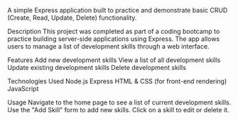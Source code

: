 A simple Express application built to practice and demonstrate basic CRUD (Create, Read, Update, Delete) functionality.

Description
This project was completed as part of a coding bootcamp to practice building server-side applications using Express. The app allows users to manage a list of development skills through a web interface.

Features
Add new development skills
View a list of all development skills
Update existing development skills
Delete development skills

Technologies Used
Node.js
Express
HTML & CSS (for front-end rendering)
JavaScript

Usage
Navigate to the home page to see a list of current development skills.
Use the "Add Skill" form to add new skills.
Click on a skill to edit or delete it.
